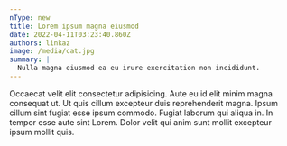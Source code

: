 ```yaml
---
nType: new
title: Lorem ipsum magna eiusmod
date: 2022-04-11T03:23:40.860Z
authors: linkaz
image: /media/cat.jpg
summary: |
  Nulla magna eiusmod ea eu irure exercitation non incididunt.
---
```

Occaecat velit elit consectetur adipisicing. Aute eu id elit minim magna consequat ut. Ut quis cillum excepteur duis reprehenderit magna. Ipsum cillum sint fugiat esse ipsum commodo. Fugiat laborum qui aliqua in. In tempor esse aute sint Lorem. Dolor velit qui anim sunt mollit excepteur ipsum mollit quis.
